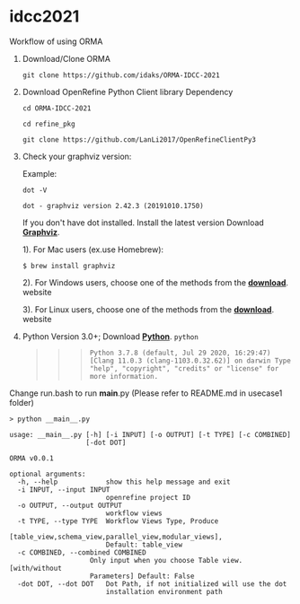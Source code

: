 # idcc2021

Workflow of using ORMA

1. Download/Clone ORMA 

     `git clone https://github.com/idaks/ORMA-IDCC-2021`

2. Download OpenRefine Python Client library Dependency

     `cd ORMA-IDCC-2021`
     
     `cd refine_pkg`
     
     `git clone https://github.com/LanLi2017/OpenRefineClientPy3`


3. Check your graphviz version:
   
   Example:
   
     `dot -V`
  
     `dot - graphviz version 2.42.3 (20191010.1750)`
     
      
   If you don't have dot installed. Install the latest version Download **[Graphviz](https://www.graphviz.org/download/)**.


    1). For Mac users (ex.use Homebrew):
    
    `$ brew install graphviz`
    
    
    2). For Windows users, choose one of the methods from the **[download](https://www.graphviz.org/download/)**. website
    
    
    3). For Linux users, choose one of the methods from the **[download](https://www.graphviz.org/download/)**. website
    
    
4. Python Version 3.0+; Download **[Python](https://www.python.org/downloads/)**.
   `python`
   
   
   >>>`Python 3.7.8 (default, Jul 29 2020, 16:29:47)
    [Clang 11.0.3 (clang-1103.0.32.62)] on darwin
    Type "help", "copyright", "credits" or "license" for more information.`

Change run.bash to run __main__.py (Please refer to README.md in usecase1 folder)

`> python __main__.py `

    usage: __main__.py [-h] [-i INPUT] [-o OUTPUT] [-t TYPE] [-c COMBINED]
                       [-dot DOT]
    
    ORMA v0.0.1
    
    optional arguments:
      -h, --help            show this help message and exit
      -i INPUT, --input INPUT
                            openrefine project ID
      -o OUTPUT, --output OUTPUT
                            workflow views
      -t TYPE, --type TYPE  Workflow Views Type, Produce
                            [table_view,schema_view,parallel_view,modular_views],
                            Default: table_view
      -c COMBINED, --combined COMBINED
                        Only input when you choose Table view. [with/without
                        Parameters] Default: False
      -dot DOT, --dot DOT   Dot Path, if not initialized will use the dot
                            installation environment path